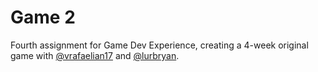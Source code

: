 # Game 2
Fourth assignment for Game Dev Experience, creating a 4-week original game with [@vrafaelian17](https://github.com/vrafaelian17) and [@lurbryan](https://github.com/lurbryan). 